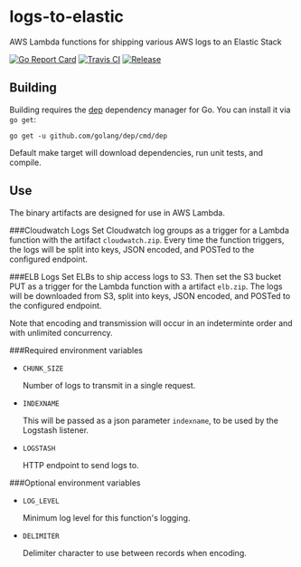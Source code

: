 # logs-to-elastic
AWS Lambda functions for shipping various AWS logs to an Elastic Stack

[![Go Report Card](https://goreportcard.com/badge/github.com/jniedrauer/logs-to-elastic?style=flat-square)](https://goreportcard.com/report/github.com/jniedrauer/logs-to-elastic)
[![Travis CI](https://img.shields.io/travis/jniedrauer/logs-to-elastic.svg?style=flat-square)](https://travis-ci.org/jniedrauer/logs-to-elastic)
[![Release](https://img.shields.io/github/release/jniedrauer/logs-to-elastic/all.svg?style=flat-square)](https://github.com/jniedrauer/logs-to-elastic/releases/latest)

## Building
Building requires the [dep](https://github.com/golang/dep) dependency manager
for Go. You can install it via `go get`:

```
go get -u github.com/golang/dep/cmd/dep
```

Default make target will download dependencies, run unit tests, and compile.

## Use
The binary artifacts are designed for use in AWS Lambda.

###Cloudwatch Logs
Set Cloudwatch log groups as a trigger for a Lambda function with the
artifact `cloudwatch.zip`. Every time the function triggers, the logs will
be split into keys, JSON encoded, and POSTed to the configured endpoint.

###ELB Logs
Set ELBs to ship access logs to S3. Then set the S3 bucket PUT as a trigger
for the Lambda function with a artifact `elb.zip`. The logs will be downloaded
from S3, split into keys, JSON encoded, and POSTed to the configured endpoint.

Note that encoding and transmission will occur in an indeterminte order and
with unlimited concurrency.

###Required environment variables
- `CHUNK_SIZE`

  Number of logs to transmit in a single request.

- `INDEXNAME`

  This will be passed as a json parameter `indexname`, to be used by the
  Logstash listener.

- `LOGSTASH`

  HTTP endpoint to send logs to.

###Optional environment variables
- `LOG_LEVEL`

  Minimum log level for this function's logging.

- `DELIMITER`

  Delimiter character to use between records when encoding.
